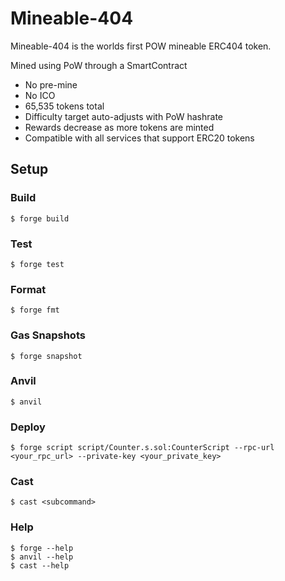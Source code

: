 # Mineable-404

Mineable-404 is the worlds first POW mineable ERC404 token.

Mined using PoW through a SmartContract

- No pre-mine
- No ICO
- 65,535 tokens total
- Difficulty target auto-adjusts with PoW hashrate
- Rewards decrease as more tokens are minted
- Compatible with all services that support ERC20 tokens

## Setup

### Build

```shell
$ forge build
```

### Test

```shell
$ forge test
```

### Format

```shell
$ forge fmt
```

### Gas Snapshots

```shell
$ forge snapshot
```

### Anvil

```shell
$ anvil
```

### Deploy

```shell
$ forge script script/Counter.s.sol:CounterScript --rpc-url <your_rpc_url> --private-key <your_private_key>
```

### Cast

```shell
$ cast <subcommand>
```

### Help

```shell
$ forge --help
$ anvil --help
$ cast --help
```
